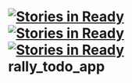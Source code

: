 [![Stories in Ready](http://badge.waffle.io/kmanzana/rally_todo_app.png)](http://waffle.io/kmanzana/rally_todo_app)  
[![Stories in Ready](http://badge.waffle.io/kmanzana/rally_todo_app.png)](http://waffle.io/kmanzana/rally_todo_app)  
[![Stories in Ready](http://badge.waffle.io/kmanzana/rally_todo_app.png)](http://waffle.io/kmanzana/rally_todo_app)  
rally_todo_app
==============
